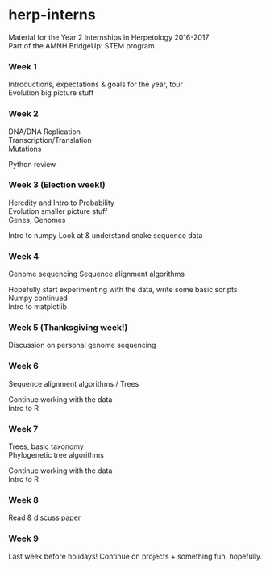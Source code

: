 # herp-interns

Material for the Year 2 Internships in Herpetology 2016-2017  
Part of the AMNH BridgeUp: STEM program.  

### Week 1
Introductions, expectations & goals for the year, tour  
Evolution big picture stuff  

### Week 2
DNA/DNA Replication  
Transcription/Translation  
Mutations  

Python review  

### Week 3 (Election week!)
Heredity and Intro to Probability   
Evolution smaller picture stuff    
Genes, Genomes    
  
Intro to numpy 
Look at & understand snake sequence data  

### Week 4
Genome sequencing
Sequence alignment algorithms  
  
Hopefully start experimenting with the data, write some basic scripts  
Numpy continued  
Intro to matplotlib  

### Week 5 (Thanksgiving week!)   
Discussion on personal genome sequencing   

### Week 6  
Sequence alignment algorithms / Trees   
  
Continue working with the data  
Intro to R   

### Week 7  
Trees, basic taxonomy  
Phylogenetic tree algorithms   
  
Continue working with the data  
Intro to R  

### Week 8  
Read & discuss paper  

### Week 9  
Last week before holidays! Continue on projects + something fun, hopefully.  
